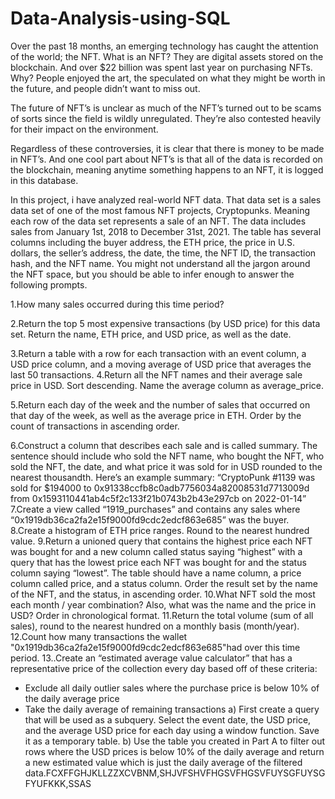 # Data-Analysis-using-SQL


Over the past 18 months, an emerging technology has caught the attention of the world; the NFT. What is an NFT? They are digital assets stored on the blockchain. And over $22 billion was spent last year on purchasing NFTs. Why? People enjoyed the art, the speculated on what they might be worth in the future, and people didn’t want to miss out. 
 
The future of NFT’s is unclear as much of the NFT’s turned out to be scams of sorts since the field is wildly unregulated. They’re also contested heavily for their impact on the environment.
 
Regardless of these controversies, it is clear that there is money to be made in NFT’s. And one cool part about NFT’s is that all of the data is recorded on the blockchain, meaning anytime something happens to an NFT, it is logged in this database. 
 
In this project, i have analyzed real-world NFT data. 
That data set is a sales data set of one of the most famous NFT projects, Cryptopunks. Meaning each row of the data set represents a sale of an NFT. The data includes sales from January 1st, 2018 to December 31st, 2021. The table has several columns including the buyer address, the ETH price, the price in U.S. dollars, the seller’s address, the date, the time, the NFT ID, the transaction hash, and the NFT name.
You might not understand all the jargon around the NFT space, but you should be able to infer enough to answer the following prompts.
 
1.How many sales occurred during this time period? 

2.Return the top 5 most expensive transactions (by USD price) for this data set. Return the name, ETH price, and USD price, as well as the date.

3.Return a table with a row for each transaction with an event column, a USD price column, and a moving average of USD price that averages the last 50 transactions.
4.Return all the NFT names and their average sale price in USD. Sort descending. Name the average column as average_price.

5.Return each day of the week and the number of sales that occurred on that day of the week, as well as the average price in ETH. Order by the count of transactions in ascending order.

6.Construct a column that describes each sale and is called summary. The sentence should include who sold the NFT name, who bought the NFT, who sold the NFT, the date, and what price it was sold for in USD rounded to the nearest thousandth.
 Here’s an example summary:
 “CryptoPunk #1139 was sold for $194000 to 0x91338ccfb8c0adb7756034a82008531d7713009d from 0x1593110441ab4c5f2c133f21b0743b2b43e297cb on 2022-01-14”
7.Create a view called “1919_purchases” and contains any sales where “0x1919db36ca2fa2e15f9000fd9cdc2edcf863e685” was the buyer.
8.Create a histogram of ETH price ranges. Round to the nearest hundred value. 
9.Return a unioned query that contains the highest price each NFT was bought for and a new column called status saying “highest” with a query that has the lowest price each NFT was bought for and the status column saying “lowest”. The table should have a name column, a price column called price, and a status column. Order the result set by the name of the NFT, and the status, in ascending order. 
10.What NFT sold the most each month / year combination? Also, what was the name and the price in USD? Order in chronological format. 
11.Return the total volume (sum of all sales), round to the nearest hundred on a monthly basis (month/year).
12.Count how many transactions the wallet "0x1919db36ca2fa2e15f9000fd9cdc2edcf863e685"had over this time period.
13..Create an “estimated average value calculator” that has a representative price of the collection every day based off of these criteria:
 - Exclude all daily outlier sales where the purchase price is below 10% of the daily average price
 - Take the daily average of remaining transactions
 a) First create a query that will be used as a subquery. Select the event date, the USD price, and the average USD price for each day using a window function. Save it as a temporary table.
 b) Use the table you created in Part A to filter out rows where the USD prices is below 10% of the daily average and return a new estimated value which is just the daily average of the filtered data.FCXFFGHJKLLZZXCVBNM,SHJVFSHVFHGSVFHGSVFUYSGFUYSGFYUFKKK,SSAS